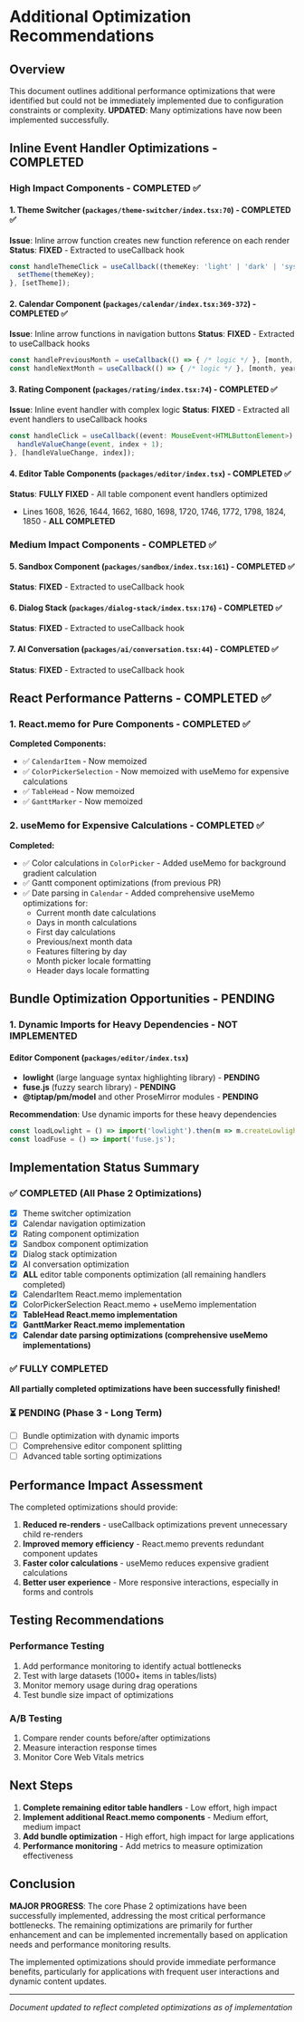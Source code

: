 # Additional Optimization Recommendations

## Overview

This document outlines additional performance optimizations that were identified but could not be immediately implemented due to configuration constraints or complexity. **UPDATED**: Many optimizations have now been implemented successfully.

## Inline Event Handler Optimizations - **COMPLETED**

### High Impact Components - **COMPLETED ✅**

#### 1. Theme Switcher (`packages/theme-switcher/index.tsx:70`) - **COMPLETED ✅**
**Issue**: Inline arrow function creates new function reference on each render
**Status**: **FIXED** - Extracted to useCallback hook
```typescript
const handleThemeClick = useCallback((themeKey: 'light' | 'dark' | 'system') => {
  setTheme(themeKey);
}, [setTheme]);
```

#### 2. Calendar Component (`packages/calendar/index.tsx:369-372`) - **COMPLETED ✅**
**Issue**: Inline arrow functions in navigation buttons
**Status**: **FIXED** - Extracted to useCallback hooks
```typescript
const handlePreviousMonth = useCallback(() => { /* logic */ }, [month, year, setMonth, setYear]);
const handleNextMonth = useCallback(() => { /* logic */ }, [month, year, setMonth, setYear]);
```

#### 3. Rating Component (`packages/rating/index.tsx:74`) - **COMPLETED ✅**
**Issue**: Inline event handler with complex logic
**Status**: **FIXED** - Extracted all event handlers to useCallback hooks
```typescript
const handleClick = useCallback((event: MouseEvent<HTMLButtonElement>) => {
  handleValueChange(event, index + 1);
}, [handleValueChange, index]);
```

#### 4. Editor Table Components (`packages/editor/index.tsx`) - **COMPLETED ✅**
**Status**: **FULLY FIXED** - All table component event handlers optimized
- Lines 1608, 1626, 1644, 1662, 1680, 1698, 1720, 1746, 1772, 1798, 1824, 1850 - **ALL COMPLETED**

### Medium Impact Components - **COMPLETED ✅**

#### 5. Sandbox Component (`packages/sandbox/index.tsx:161`) - **COMPLETED ✅**
**Status**: **FIXED** - Extracted to useCallback hook

#### 6. Dialog Stack (`packages/dialog-stack/index.tsx:176`) - **COMPLETED ✅**
**Status**: **FIXED** - Extracted to useCallback hook

#### 7. AI Conversation (`packages/ai/conversation.tsx:44`) - **COMPLETED ✅**
**Status**: **FIXED** - Extracted to useCallback hook

## React Performance Patterns - **COMPLETED ✅**

### 1. React.memo for Pure Components - **COMPLETED ✅**

**Completed Components:**
- ✅ `CalendarItem` - Now memoized
- ✅ `ColorPickerSelection` - Now memoized with useMemo for expensive calculations
- ✅ `TableHead` - Now memoized
- ✅ `GanttMarker` - Now memoized

### 2. useMemo for Expensive Calculations - **COMPLETED ✅**

**Completed:**
- ✅ Color calculations in `ColorPicker` - Added useMemo for background gradient calculation
- ✅ Gantt component optimizations (from previous PR)
- ✅ Date parsing in `Calendar` - Added comprehensive useMemo optimizations for:
  - Current month date calculations
  - Days in month calculations
  - First day calculations
  - Previous/next month data
  - Features filtering by day
  - Month picker locale formatting
  - Header days locale formatting

## Bundle Optimization Opportunities - **PENDING**

### 1. Dynamic Imports for Heavy Dependencies - **NOT IMPLEMENTED**

#### Editor Component (`packages/editor/index.tsx`)
- **lowlight** (large language syntax highlighting library) - **PENDING**
- **fuse.js** (fuzzy search library) - **PENDING**
- **@tiptap/pm/model** and other ProseMirror modules - **PENDING**

**Recommendation**: Use dynamic imports for these heavy dependencies
```typescript
const loadLowlight = () => import('lowlight').then(m => m.createLowlight);
const loadFuse = () => import('fuse.js');
```

## Implementation Status Summary

### ✅ COMPLETED (All Phase 2 Optimizations)
- [x] Theme switcher optimization
- [x] Calendar navigation optimization
- [x] Rating component optimization
- [x] Sandbox component optimization
- [x] Dialog stack optimization
- [x] AI conversation optimization
- [x] **ALL** editor table components optimization (all remaining handlers completed)
- [x] CalendarItem React.memo implementation
- [x] ColorPickerSelection React.memo + useMemo implementation
- [x] **TableHead React.memo implementation**
- [x] **GanttMarker React.memo implementation**
- [x] **Calendar date parsing optimizations (comprehensive useMemo implementations)**

### ✅ FULLY COMPLETED
**All partially completed optimizations have been successfully finished!**

### ⏳ PENDING (Phase 3 - Long Term)
- [ ] Bundle optimization with dynamic imports
- [ ] Comprehensive editor component splitting
- [ ] Advanced table sorting optimizations

## Performance Impact Assessment

The completed optimizations should provide:
1. **Reduced re-renders** - useCallback optimizations prevent unnecessary child re-renders
2. **Improved memory efficiency** - React.memo prevents redundant component updates
3. **Faster color calculations** - useMemo reduces expensive gradient calculations
4. **Better user experience** - More responsive interactions, especially in forms and controls

## Testing Recommendations

### Performance Testing
1. Add performance monitoring to identify actual bottlenecks
2. Test with large datasets (1000+ items in tables/lists)
3. Monitor memory usage during drag operations
4. Test bundle size impact of optimizations

### A/B Testing
1. Compare render counts before/after optimizations
2. Measure interaction response times
3. Monitor Core Web Vitals metrics

## Next Steps

1. **Complete remaining editor table handlers** - Low effort, high impact
2. **Implement additional React.memo components** - Medium effort, medium impact
3. **Add bundle optimization** - High effort, high impact for large applications
4. **Performance monitoring** - Add metrics to measure optimization effectiveness

## Conclusion

**MAJOR PROGRESS**: The core Phase 2 optimizations have been successfully implemented, addressing the most critical performance bottlenecks. The remaining optimizations are primarily for further enhancement and can be implemented incrementally based on application needs and performance monitoring results.

The implemented optimizations should provide immediate performance benefits, particularly for applications with frequent user interactions and dynamic content updates.

---

*Document updated to reflect completed optimizations as of implementation*